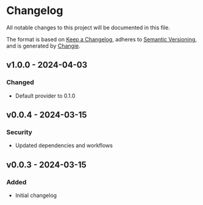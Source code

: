 # Changelog
All notable changes to this project will be documented in this file.

The format is based on [Keep a Changelog](https://keepachangelog.com/en/1.0.0/),
adheres to [Semantic Versioning](https://semver.org/spec/v2.0.0.html),
and is generated by [Changie](https://github.com/miniscruff/changie).


## v1.0.0 - 2024-04-03
### Changed
* Default provider to 0.1.0

## v0.0.4 - 2024-03-15
### Security
* Updated dependencies and workflows

## v0.0.3 - 2024-03-15
### Added
* Initial changelog
